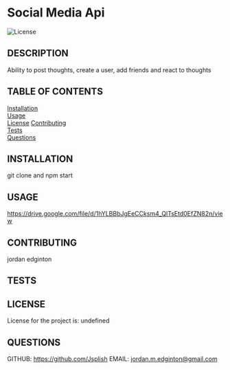 # Social Media Api

  ![License](https://img.shields.io/badge/license-undefined-brightgreen)

  ## DESCRIPTION
  Ability to post thoughts, create a user, add friends and react to thoughts

  ## TABLE OF CONTENTS
  [Installation](#installation)  
  [Usage](#usage)  
  [License](#license) 
  [Contributing](#contributing)  
  [Tests](#tests)   
  [Questions](#questions)
  
  ## INSTALLATION
  git clone and npm start

  ## USAGE
  https://drive.google.com/file/d/1hYLBBbJgEeCCksm4_QlTsEtd0EfZN82n/view

  ## CONTRIBUTING
  jordan edginton

  ## TESTS
  

  ## LICENSE
  License for the project is: 
  undefined

  ## QUESTIONS
  GITHUB: https://github.com/Jsplish
  EMAIL: jordan.m.edginton@gmail.com

